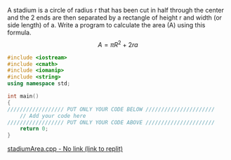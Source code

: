 A stadium is a circle of radius r that has been cut in half through the
center and the 2 ends are then separated by a rectangle of height r and
width (or side length) of a. Write a program to calculate the area (A)
using this formula.
$$A = \pi R^{2} + 2ra$$

```cpp
#include <iostream>
#include <cmath>
#include <iomanip>
#include <string>
using namespace std;

int main()
{
////////////////// PUT ONLY YOUR CODE BELOW //////////////////////
    // Add your code here
////////////////// PUT ONLY YOUR CODE ABOVE //////////////////////
    return 0;
}    
```

[stadiumArea.cpp - No link (link to replit) ](https://replit.com)